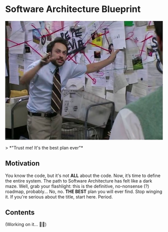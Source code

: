 # Software Architecture Blueprint

<p align="center">
  <img src="https://github.com/mathsantana/software-architect-blueprint/blob/main/assets/images/main_image.jpg" />
</p>
> *"Trust me! It's the best plan ever"*


## Motivation

You know the code, but it's not **ALL** about the code. Now, it’s time to define the entire system. The path to Software Architecture has felt like a dark maze. Well, grab your flashlight: this is the definitive, no-nonsense (?) roadmap, probably... No, no. **THE BEST** plan you will ever find. Stop winging it. If you're serious about the title, start here. Period.

## Contents

(Working on it... 🚧🔨)
